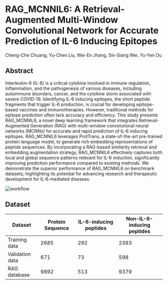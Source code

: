 # RAG_MCNNIL6: A Retrieval-Augmented Multi-Window Convolutional Network for Accurate Prediction of IL-6 Inducing Epitopes
Cheng-Che Chuang, Yu-Chen Liu, Wei-En Jhang, Sin-Siang Wei, Yu-Yen Ou


## Abstract <a name="abstract"></a>
Interleukin-6 (IL-6) is a critical cytokine involved in immune regulation, inflammation, and the pathogenesis of various diseases, including autoimmune disorders, cancer, and the cytokine storm associated with severe COVID-19. Identifying IL-6 inducing epitopes, the short peptide fragments that trigger IL-6 production, is crucial for developing epitope-based vaccines and immunotherapies. However, traditional methods for epitope prediction often lack accuracy and efficiency. This study presents RAG_MCNNIL6, a novel deep learning framework that integrates Retrieval-Augmented Generation (RAG) with multi-window convolutional neural networks (MCNNs) for accurate and rapid prediction of IL-6 inducing epitopes. RAG_MCNNIL6 leverages ProtTrans, a state-of-the-art pre-trained protein language model, to generate rich embedding representations of peptide sequences. By incorporating a RAG-based similarity retrieval and embedding augmentation strategy, RAG_MCNNIL6 effectively captures both local and global sequence patterns relevant for IL-6 induction, significantly improving prediction performance compared to existing methods. We demonstrate the superior performance of RAG_MCNNIL6 on benchmark datasets, highlighting its potential for advancing research and therapeutic development for IL-6-mediated diseases.
<br>

![workflow]()

## Dataset <a name="Dataset"></a>

| Dataset            | Protein Sequence |    IL-6-inducing peptides |  Non-IL-6-inducing peptides    |
|--------------------|------------------|--------------------------|--------------------------|
| Training data      |   2685             |          292            |2393                     |
| Validation data       |    671         |                    73    |     598                 |
| RAG database   |          9892  |                     513   |                 9379     |
